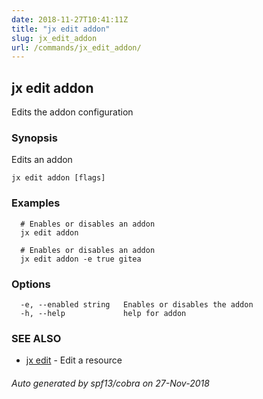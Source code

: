 ```yaml
---
date: 2018-11-27T10:41:11Z
title: "jx edit addon"
slug: jx_edit_addon
url: /commands/jx_edit_addon/
---
```

## jx edit addon

Edits the addon configuration

### Synopsis

Edits an addon

```
jx edit addon [flags]
```

### Examples

```
  # Enables or disables an addon
  jx edit addon
  
  # Enables or disables an addon
  jx edit addon -e true gitea
```

### Options

```
  -e, --enabled string   Enables or disables the addon
  -h, --help             help for addon
```

### SEE ALSO

* [jx edit](/commands/jx_edit/)	 - Edit a resource

###### Auto generated by spf13/cobra on 27-Nov-2018
